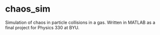 # chaos_sim
Simulation of chaos in particle collisions in a gas. Written in MATLAB as a final project for Physics 330 at BYU.
